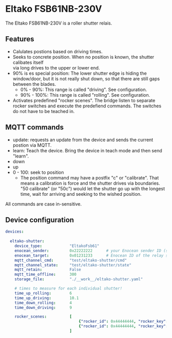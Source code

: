 
# Eltako FSB61NB-230V

The Eltako FSB61NB-230V is a roller shutter relais.

## Features

- Calulates postions based on driving times. 
- Seeks to concrete position. When no position is known, the shutter calibates itself  
  via long drives to the upper or lower end.
- 90% is es special position: The lower shutter edge is hiding the window/door, but it is not really shut down,
  so that there are still gaps between the blades.
  - 0% - 90%: This range is called "driving". See configuration.
  - 90% - 100%: This range is called "rolling". See configuration.
- Activates predefined "rocker scenes". The bridge listen to separate rocker switches and execute 
  the predefiend commands. The switches do not have to be teached in.

## MQTT commands

- update: requests an update from the device and sends the current postion via MQTT.
- learn: Teach the device. Bring the device in teach mode and then send "learn".
- down
- up
- 0 - 100: seek to position
  - The position command may have a postfix "c" or "calibrate". That means a calibration is force and the shutter 
    drives via boundaries. "50 calibrate" (or "50c") would let the shutter go up with the longest time, wait for 
    arriving and seeking to the wished position. 

All commands are case in-sensitive.

## Device configuration

```yaml
devices:
  
  eltako-shutter:
    device_type:            "EltakoFsb61"
    enocean_sender:         0x22222222      # your Enocean sender ID (specific to you USB device!)
    enocean_target:         0x01231233      # Enocean ID of the relay switch
    mqtt_channel_cmd:       "test/eltako-shutter/cmd"
    mqtt_channel_state:     "test/eltako-shutter/state"
    mqtt_retain:            False
    mqtt_time_offline:      300
    storage_file:           "./__work__/eltako-shutter.yaml"

    # times to measure for each individual shutter!
    time_up_rolling:        6
    time_up_driving:        10.1
    time_down_rolling:      4
    time_down_driving:      9

    rocker_scenes:          [
                                {"rocker_id": 0x44444444, "rocker_key": 2, "command": "90 calibrate"},
                                {"rocker_id": 0x44444444, "rocker_key": 3, "command": "55 calibrate"},
                            ]
```
